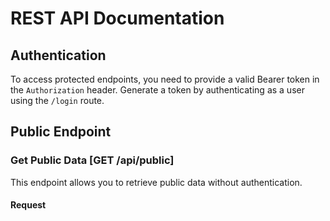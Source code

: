 # REST API Documentation

## Authentication

To access protected endpoints, you need to provide a valid Bearer token in the `Authorization` header. Generate a token by authenticating as a user using the `/login` route.

## Public Endpoint

### Get Public Data [GET /api/public]

This endpoint allows you to retrieve public data without authentication.

#### Request

